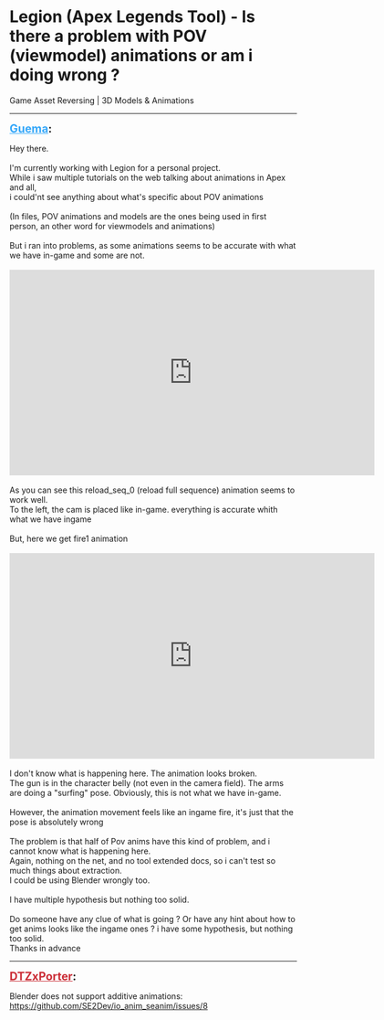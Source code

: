 # Legion (Apex Legends Tool) - Is there a problem with POV (viewmodel) animations or am i doing wrong ?
Game Asset Reversing | 3D Models & Animations

---
<strong style="font-size: 1.4em;"><span style="text-decoration: underline;text-decoration-color: #34a7f9;"><span style="color:#34a7f9;">Guema</span></span>:</strong>

<p>Hey there.<br /><br />I&#39;m currently working with Legion for a personal project.<br />While i saw multiple tutorials on the web talking about animations in Apex and all,<br />i could&#39;nt see anything about what&#39;s specific about POV animations<br /><br />(In files, POV animations and models are the ones being used in first person, an other word for viewmodels and animations)<br /><br />But i ran into problems, as some animations seems to be accurate with what we have in-game and some are not.<br /><br /><iframe type="text/html" width="640" height="360" src="https://www.youtube.com/embed/0liOLjE" frameborder="0"></iframe><br /><br />As you can see this reload_seq_0 (reload full sequence) animation seems to work well.<br />To the left, the cam is placed like in-game. everything is accurate whith what we have ingame<br /><br />But, here we get fire1 animation<br /><br /><iframe type="text/html" width="640" height="360" src="https://www.youtube.com/embed/45kZRED" frameborder="0"></iframe><br /><br />I don&#39;t know what is happening here. The animation looks broken.<br />The gun is in the character belly (not even in the camera field). The arms are doing a &quot;surfing&quot; pose. Obviously, this is not what we have in-game.<br /><br />However, the animation movement feels like an ingame fire, it&#39;s just that the pose is absolutely wrong<br /><br />The problem is that half of Pov anims have this kind of problem, and i cannot know what is happening here.<br />Again, nothing on the net, and no tool extended docs, so i can&#39;t test so much things about extraction.<br />I could be using Blender wrongly too.<br /><br />I have multiple hypothesis but nothing too solid.<br /><br />Do someone have any clue of what is going ? Or have any hint about how to get anims looks like the ingame ones ? i have some hypothesis, but nothing too solid.<br />Thanks in advance</p>

---
<strong style="font-size: 1.4em;"><span style="text-decoration: underline;text-decoration-color: #CB2D36;"><span style="color:#CB2D36;">DTZxPorter</span></span>:</strong>

<p>Blender does not support additive animations: <a href="https://github.com/SE2Dev/io_anim_seanim/issues/8">https://github.com/SE2Dev/io_anim_seanim/issues/8</a></p>
